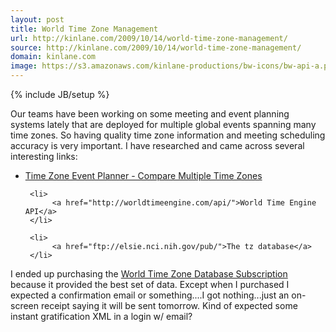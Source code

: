 ```yaml
---
layout: post
title: World Time Zone Management
url: http://kinlane.com/2009/10/14/world-time-zone-management/
source: http://kinlane.com/2009/10/14/world-time-zone-management/
domain: kinlane.com
image: https://s3.amazonaws.com/kinlane-productions/bw-icons/bw-api-a.png
---
```

{% include JB/setup %}<p>
     Our teams have been working on some meeting and event planning systems lately that are deployed for multiple global events spanning many time zones. So having quality time zone information and meeting scheduling accuracy is very important. I have researched and came across several interesting links:
</p>

<ul class="mainlist">
     <li>
          <a href="http://http://www.timezoneconverter.com/cgi-bin/tzref.tzc">Time Zone Event Planner - Compare Multiple Time Zones</a>
     </li>

     <li>
          <a href="http://worldtimeengine.com/api/">World Time Engine API</a>
     </li>

     <li>
          <a href="ftp://elsie.nci.nih.gov/pub/">The tz database</a>
     </li>
</ul>

<p>
     I ended up purchasing the <a href="http://www.worldtimeserver.com/time_zone_guide/">World Time Zone Database Subscription</a> because it provided the best set of data. Except when I purchased I expected a confirmation email or something....I got nothing...just an on-screen receipt saying it will be sent tomorrow. Kind of expected some instant gratification XML in a login w/ email?
</p>